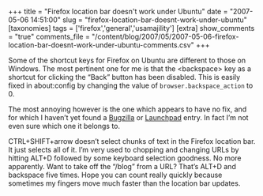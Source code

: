 +++
title = "Firefox location bar doesn't work under Ubuntu"
date = "2007-05-06 14:51:00"
slug = "firefox-location-bar-doesnt-work-under-ubuntu"
[taxonomies]
tags = ['firefox','general','usamajility']
[extra]
show_comments = "true"
comments_file = "/content/blog/2007/05/2007-05-06-firefox-location-bar-doesnt-work-under-ubuntu-comments.csv"
+++

Some of the shortcut keys for Firefox on Ubuntu are different to those on Windows. The most pertinent one for me is that the &lt;backspace&gt; key as a shortcut for clicking the “Back” button has been disabled. This is easily fixed in about:config by changing the value of `browser.backspace_action` to 0.

The most annoying however is the one which appears to have no fix, and for which I haven’t yet found a [Bugzilla](http://bugzilla.mozilla.org/) or [Launchpad](https://launchpad.net/ubuntu) entry. In fact I’m not even sure which one it belongs to.

CTRL+SHIFT+arrow doesn’t select chunks of text in the Firefox location bar. It just selects all of it. I’m very used to chopping and changing URLs by hitting ALT+D followed by some keyboard selection goodness. No more apparently. Want to take off the “/blog” from a URL? That’s ALT+D and backspace five times. Hope you can count really quickly because sometimes my fingers move much faster than the location bar updates.
